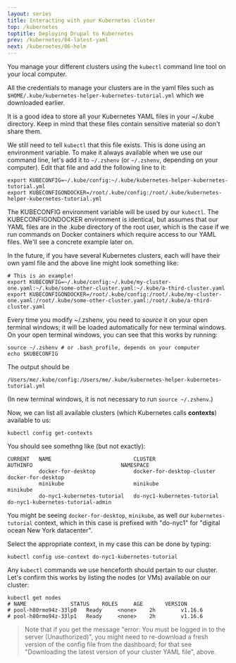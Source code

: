 ```yaml
---
layout: series
title: Interacting with your Kubernetes cluster
top: /kubernetes
toptitle: Deploying Drupal to Kubernetes
prev: /kubernetes/04-latest-yaml
next: /kubernetes/06-helm
---
```


You manage your different clusters using the `kubectl` command line tool on your local computer.

All the credentials to manage your clusters are in the yaml files such as `$HOME/.kube/kubernetes-helper-kubernetes-tutorial.yml` which we downloaded earlier.

It is a good idea to store all your Kubernetes YAML files in your ~/.kube directory. Keep in mind that these files contain sensitive material so don't share them.

We still need to tell `kubectl` that this file exists. This is done using an environment variable. To make it always available when we use our command line, let's add it to `~/.zshenv` (or `~/.zshenv`, depending on your computer). Edit that file and add the following line to it:

    export KUBECONFIG=~/.kube/config:~/.kube/kubernetes-helper-kubernetes-tutorial.yml
    export KUBECONFIGONDOCKER=/root/.kube/config:/root/.kube/kubernetes-helper-kubernetes-tutorial.yml

The KUBECONFIG environment variable will be used by our `kubectl`. The KUBECONFIGONDOCKER environment is identical, but assumes that our YAML files are in the .kube directory of the root user, which is the case if we run commands on Docker containers which require access to our YAML files. We'll see a concrete example later on.

In the future, if you have several Kubernetes clusters, each will have their own yaml file and the above line might look something like:

    # This is an example!
    export KUBECONFIG=~/.kube/config:~/.kube/my-cluster-one.yaml:~/.kube/some-other-cluster.yaml:~/.kube/a-third-cluster.yaml
    export KUBECONFIGONDOCKER=/root/.kube/config:/root/.kube/my-cluster-one.yaml:/root/.kube/some-other-cluster.yaml:/root/.kube/a-third-cluster.yaml

Every time you modify ~/.zshenv, you need to _source_ it on your open terminal windows; it will be loaded automatically for new terminal windows. On your open terminal windows, you can see that this works by running:

    source ~/.zshenv # or .bash_profile, depends on your computer
    echo $KUBECONFIG

The output should be

    /Users/me/.kube/config:/Users/me/.kube/kubernetes-helper-kubernetes-tutorial.yml

(In new terminal windows, it is not necessary to run `source ~/.zshenv`.)

Now, we can list all available clusters (which Kubernetes calls **contexts**) available to us:

    kubectl config get-contexts

You should see somethng like (but not exactly):

    CURRENT   NAME                          CLUSTER                       AUTHINFO                            NAMESPACE
              docker-for-desktop            docker-for-desktop-cluster    docker-for-desktop
              minikube                      minikube                      minikube
              do-nyc1-kubernetes-tutorial   do-nyc1-kubernetes-tutorial   do-nyc1-kubernetes-tutorial-admin

You might be seeing `docker-for-desktop`, `minikube`, as well our `kubernetes-tutorial` context, which in this case is prefixed with "do-nyc1" for "digital ocean New York datacenter".

Select the appropriate context, in my case this can be done by typing:

    kubectl config use-context do-nyc1-kubernetes-tutorial

Any `kubectl` commands we use henceforth should pertain to our cluster. Let's confirm this works by listing the nodes (or VMs) available on our cluster:

    kubectl get nodes
    # NAME              STATUS    ROLES     AGE       VERSION
    # pool-h80rmo94z-33lp0   Ready     <none>    2h        v1.16.6
    # pool-h80rmo94z-33lp1   Ready     <none>    2h        v1.16.6

> Note that if you get the message "error: You must be logged in to the server (Unauthorized)", you might need to re-download a fresh version of the config file from the dashboard; for that see "Downloading the latest version of your cluster YAML file", above.
